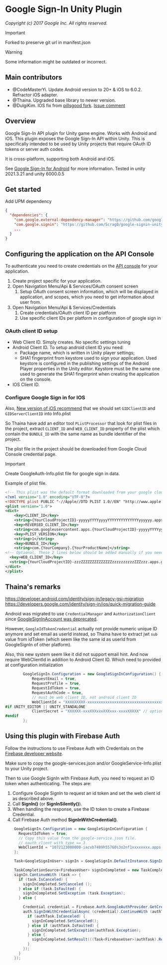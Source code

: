 # Google Sign-In Unity Plugin
_Copyright (c) 2017 Google Inc. All rights reserved._

> [!IMPORTANT]  
> Forked to preserve git url in manifest.json

>[!WARNING]
>Some information might be outdated or incorrect.

## Main contributors

- @CodeMasterYi. Update Android version to 20+ & iOS to 6.0.2. Refractor iOS adapter.
- @Thaina. Upgraded base library to newer version.
- @DulgiKim. IOS fix from [pillsgood fork](https://github.com/pillsgood/google-signin-unity ).  [Issue comment](https://github.com/googlesamples/google-signin-unity/pull/205#issuecomment-1724733615)

## Overview

Google Sign-In API plugin for Unity game engine.  Works with Android and iOS.
This plugin exposes the Google Sign-In API within Unity.  This is specifically
intended to be used by Unity projects that require OAuth ID tokens or server
auth codes.

It is cross-platform, supporting both Android and iOS.

See [Google Sign-In for Android](https://developers.google.com/identity/android-credential-manager) for more information.
Tested in unity 2021.3.21 and unity 6000.0.5

## Get started

Add UPM dependency

```json
{
  "dependencies": {
    "com.google.external-dependency-manager": "https://github.com/googlesamples/unity-jar-resolver.git?path=upm",
    "com.google.signin": "https://github.com/Scrag0/google-signin-unity.git",
    ...
  }
}
```

## Configuring the application on the API Console

To authenticate you need to create credentials on the [API console](https://console.cloud.google.com) for your
application. 
1. Create project specific for your application.
2. Open Navigation Menu/Api & Services/OAuth consent screen
	1. Setup OAuth consent screen information, which will be displayed in application, and scopes, which you need to get information about user from.
3. Open Navigation Menu/Api & Services/Credentials
	1. Create credentials/OAuth client ID per platform
	2. Use specific client IDs per platform in configuration of google sign in

### OAuth client ID setup

- Web Client ID. Simply creates. No specific settings tuning
- Android Client ID. To setup android client ID you need:
	- Package name, which is written in Unity player settings;
	- SHA1 fingerprint from keystore used to sign your application. Used keystore is configured in the publishing settings of the Android Player properties in the Unity editor. Keystore must be the same one used to generate the SHA1 fingerprint when creating the application on the console.
- IOS Client ID.

### Configure Google Sign in for IOS 

Also, [New version of iOS recommend](https://developers.google.com/identity/sign-in/ios/quick-migration-guide#google_sign-in_sdk_v700) that we should set `GIDClientID` and `GIDServerClientID` into Info.plist

So Thaina have add an editor tool `PListProcessor` that look for plist files in the project, extract `CLIENT_ID` and `WEB_CLIENT_ID` property of the plist which contain the `BUNDLE_ID` with the same name as bundle identifier of the project.

The plist file in the project should be downloaded from Google Cloud Console credential page.

> [!IMPORTANT]  
> Create GoogleAuth-Info.plist file for google sign in data.

Example of plist file.
```xml
<!-- This plist was the default format downloaded from your google cloud console -->
<?xml version="1.0" encoding="UTF-8"?>
<!DOCTYPE plist PUBLIC "-//Apple//DTD PLIST 1.0//EN" "http://www.apple.com/DTDs/PropertyList-1.0.dtd">
<plist version="1.0">
<dict>
	<key>CLIENT_ID</key> 
	<string>{YourCloudProjectID}-yyyyyYYYYyyyyYYYYYYYYYYYYYYyyyyyy.apps.googleusercontent.com</string>
	<key>REVERSED_CLIENT_ID</key>
	<string>com.googleusercontent.apps.{YourCloudProjectID}-yyyyyYYYYyyyyYYYYYYYYYYYYYYyyyyyy</string>
	<key>PLIST_VERSION</key>
	<string>1</string>
	<key>BUNDLE_ID</key>
	<string>com.{YourCompany}.{YourProductName}</string>
<!-- Optional, These 2 lines below should be added manually if you need ServerAuthCode -->
  <key>WEB_CLIENT_ID</key>
  <string>{YourCloudProjectID}-zzzZZZZZZZZZZZZZZzzzzzzzzzzZZZzzz.apps.googleusercontent.com</string>
</dict>
</plist>
```

## Thaina's remarks

https://developer.android.com/identity/sign-in/legacy-gsi-migration
https://developers.google.com/identity/sign-in/ios/quick-migration-guide

Android was migrated to use `CredentialManager` and `AuthorizationClient` since [GoogleSignInAccount was deprecated](https://developers.google.com/android/reference/com/google/android/gms/auth/api/signin/GoogleSignInAccount).

However, `GoogleIdTokenCredential` actually not provide numeric unique ID anymore and set email as userId instead, so Thaina have to extract jwt `sub` value from idToken (which seem like the same id as userId from GoogleSignIn of other platform).

Also, this new system seem like it did not support email hint. And now require WebClientId in addition to Android Client ID. Which need to provided at configuration initialization

```C#
        GoogleSignIn.Configuration = new GoogleSignInConfiguration() {
            RequestEmail = true,
            RequestProfile = true,
            RequestIdToken = true,
            RequestAuthCode = true,
            // must be web client ID, not android client ID
            WebClientId = "XXXXXXXXX-xxxxxxxxxxxxxxxxxxxxxxxxxxxxxxxxxxxx.apps.googleusercontent.com",
#if UNITY_EDITOR || UNITY_STANDALONE
            ClientSecret = "XXXXXX-xxxXXXxxxXXXxxx-xxxxXXXXX" // optional for windows/macos and test in editor
#endif
        };
```

## Using this plugin with Firebase Auth
Follow the instructions to use Firebase Auth with Credentials on the [Firebase developer website]( https://firebase.google.com/docs/unity/setup).

Make sure to copy the google-services.json and/or GoogleService-Info.plist to your Unity project.

Then to use Google SignIn with Firebase Auth, you need to request an ID token when authenticating.
The steps are:
1. Configure Google SignIn to request an id token and set the web client id as described above.
2. Call __SignIn()__ (or __SignInSilently()__).
3. When handling the response, use the ID token to create a Firebase Credential.
4. Call Firebase Auth method  __SignInWithCredential()__.

```C#
    GoogleSignIn.Configuration = new GoogleSignInConfiguration {
      RequestIdToken = true,
      // Copy this value from the google-service.json file.
      // oauth_client with type == 3
      WebClientId = "1072123000000-iacvb7489h55760s3o2nf1xxxxxxxx.apps.googleusercontent.com"
    };

    Task<GoogleSignInUser> signIn = GoogleSignIn.DefaultInstance.SignIn ();

    TaskCompletionSource<FirebaseUser> signInCompleted = new TaskCompletionSource<FirebaseUser> ();
    signIn.ContinueWith (task => {
      if (task.IsCanceled) {
        signInCompleted.SetCanceled ();
      } else if (task.IsFaulted) {
        signInCompleted.SetException (task.Exception);
      } else {

        Credential credential = Firebase.Auth.GoogleAuthProvider.GetCredential (((Task<GoogleSignInUser>)task).Result.IdToken, null);
        auth.SignInWithCredentialAsync (credential).ContinueWith (authTask => {
          if (authTask.IsCanceled) {
            signInCompleted.SetCanceled();
          } else if (authTask.IsFaulted) {
            signInCompleted.SetException(authTask.Exception);
          } else {
            signInCompleted.SetResult(((Task<FirebaseUser>)authTask).Result);
          }
        });
      }
    });
```
